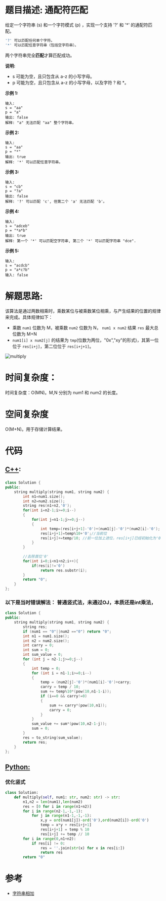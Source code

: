 # 题目描述: 通配符匹配

给定一个字符串 (s) 和一个字符模式 (p) ，实现一个支持 '?' 和 '*' 的通配符匹配。

```c++
'?' 可以匹配任何单个字符。
'*' 可以匹配任意字符串（包括空字符串）。
```

两个字符串完全**匹配**才算匹配成功。

**说明:**

  - s 可能为空，且只包含从 a-z 的小写字母。
  - p 可能为空，且只包含从 a-z 的小写字母，以及字符 ? 和 *。

**示例 1:**
```
输入:
s = "aa"
p = "a"
输出: false
解释: "a" 无法匹配 "aa" 整个字符串。
```

**示例 2:**
```
输入:
s = "aa"
p = "*"
输出: true
解释: '*' 可以匹配任意字符串。
```

**示例 3:**
```
输入:
s = "cb"
p = "?a"
输出: false
解释: '?' 可以匹配 'c', 但第二个 'a' 无法匹配 'b'。
```

**示例 4:**
```
输入:
s = "adceb"
p = "*a*b"
输出: true
解释: 第一个 '*' 可以匹配空字符串, 第二个 '*' 可以匹配字符串 "dce".
```

**示例 5:**
```
输入:
s = "acdcb"
p = "a*c?b"
输入: false
```


  
# 解题思路:
  该算法是通过两数相乘时，乘数某位与被乘数某位相乘，与产生结果的位置的规律来完成。具体规律如下：
  
  - 乘数 ``num1`` 位数为 M，被乘数 ``num2`` 位数为 N， ``num1 x num2`` 结果 ``res`` 最大总位数为 M+N
  - ``num1[i] x num2[j]`` 的结果为 ``tmp``(位数为两位，"0x","xy"的形式)，其第一位位于 ``res[i+j]``，第二位位于 ``res[i+j+1]``。
  
  ![multiply](https://github.com/bryceustc/LeetCode_Note/blob/master/cpp/Multiply-Strings/Image/multiply.png)

# 时间复杂度：
  时间复杂度：O(MN)。M,N 分别为 num1 和 num2 的长度。
  
# 空间复杂度
  O(M+N)。用于存储计算结果。
  
# 代码

## [C++](./Wildcard-Matching.cpp):

###
```c++
class Solution {
public:
    string multiply(string num1, string num2) {
        int n1=num1.size();
        int n2=num2.size();
        string res(n1+n2,'0');
        for(int i=n2-1;i>=0;i--)
        {
            for(int j=n1-1;j>=0;j--)
            {
                int temp=(res[i+j+1]-'0')+(num1[j]-'0')*(num2[i]-'0');
                res[i+j+1]=temp%10+'0';//当前位
                res[i+j]+=temp/10; //前一位加上进位，res[i+j]已经初始化为'0'，加上int类型自动转化为char，所以此处不加'0'
            }
        }
        
        //去除首位'0'
        for(int i=0;i<n1+n2;i++){
            if(res[i]!='0')
                return res.substr(i);
        }
        return "0";
    }
};
```

### 以下是当时错误解法： 普通竖式法，未通过OJ，本质还是int乘法，
```c++
class Solution {
public:
    string multiply(string num1, string num2) {
        string res;
        if (num1 == "0"||num2 =="0") return "0";
        int n1 = num1.size();
        int n2 = num2.size();
        int carry = 0;
        int sum = 0;
        int sum_value = 0;
        for (int j = n2-1;j>=0;j--)
        {
            int temp = 0;
            for (int i = n1-1;i>=0;i--)
            {
                temp = (num2[j]-'0')*(num1[i]-'0')+carry;
                carry = temp / 10;
                sum += temp%10*(pow(10,n1-1-i));
                if (i==0 && carry!=0)
                {
                    sum += carry*(pow(10,n1));
                    carry = 0;
                }
            }
            sum_value += sum*(pow(10,n2-1-j));
            sum = 0;
        }
        res = to_string(sum_value);
        return res;
    }
};
```


## [Python:](https://github.com/bryceustc/LeetCode_Note/blob/master/python/Wildcard-Matching/Wildcard-Matching.py)
### 优化竖式
```python
class Solution:
    def multiply(self, num1: str, num2: str) -> str:
        n1,n2 = len(num1),len(num2)
        res = [0 for i in range(n1+n2)]
        for i in range(n2-1,-1,-1):
            for j in range(n1-1,-1,-1):
                x,y = ord(num1[j])-ord('0'),ord(num2[i])-ord('0')
                temp = x*y + res[i+j+1]
                res[i+j+1] = temp % 10
                res[i+j] += temp // 10
        for i in range(0,n1+n2):
            if res[i] != 0:
                res = ''.join(str(x) for x in res[i:])
                return res
        return "0"
```
# 参考
  - [字符串相加](https://github.com/bryceustc/CodingInterviews/blob/master/DuplicationInArray/README.md)
